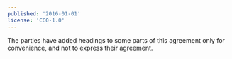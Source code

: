 ```yaml
---
published: '2016-01-01'
license: 'CC0-1.0'
---
```


The parties have added headings to some parts of this agreement only for convenience, and not to express their agreement.
